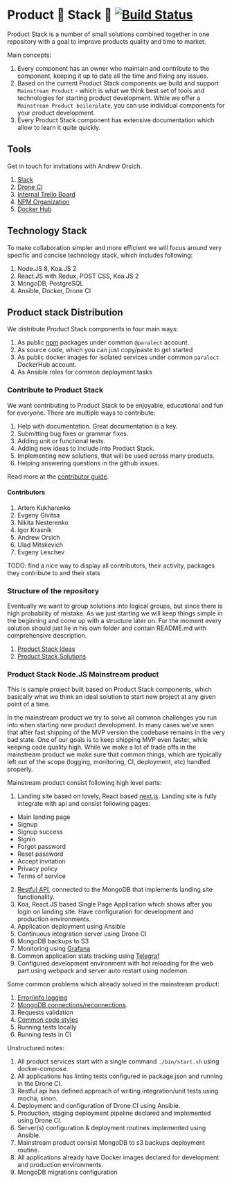# Product 🎉 Stack 🎉 [![Build Status](http://product-stack-ci.paralect.com/api/badges/startupsummer/product-stack/status.svg)](http://product-stack-ci.paralect.com/startupsummer/product-stack)

Product Stack is a number of small solutions combined together in one repository with a goal to improve products quality and time to market.

Main concepts:
1. Every component has an owner who maintain and contribute to the component, keeping it up to date all the time and fixing any issues.
2. Based on the current Product Stack components we build and support `Mainstream Product` - which is what we think best set of tools and technologies for starting product development. While we offer a `Mainstream Product boilerplate`, you can use individual components for your product development.
3. Every Product Stack component has extensive documentation which allow to learn it quite quickly.  

## Tools

Get in touch for invitations with Andrew Orsich.

1. [Slack](https://product-stack.slack.com)
2. [Drone CI](http://product-stack-ci.paralect.com)
3. [Internal Trello Board](https://trello.com/b/ZmxYFqWa/product-stack-development)
4. [NPM Organization](https://www.npmjs.com/org/paralect)
5. [Docker Hub](https://hub.docker.com/u/paralect/dashboard/)

## Technology Stack

To make collaboration simpler and more efficient we will focus around very specific and concise technology stack, which includes following:

1. Node.JS 8, Koa.JS 2
2. React.JS with Redux, POST CSS, Koa.JS 2
3. MongoDB, PostgreSQL
4. Ansible, Docker, Drone CI

## Product stack Distribution

We distribute Product Stack components in four main ways:

1. As public [npm](https://www.npmjs.com/) packages under common `@paralect` account.
2. As source code, which you can just copy/paste to get started
3. As public docker images for isolated services under common `paralect` DockerHub account.
4. As Ansible roles for common deployment tasks

### Contribute to Product Stack

We want contributing to Product Stack to be enjoyable, educational and fun for everyone. There are multiple ways to contribute:

1. Help with documentation. Great documentation is a key.
2. Submitting bug fixes or grammar fixes.
3. Adding unit or functional tests.
4. Adding new ideas to include into Product Stack.  
5. Implementing new solutions, that will be used across many products.
6. Helping answering questions in the github issues.

Read more at the [contributor guide](./CONTRIBUTOR_GUIDE.md).

#### Contributors

1. Artem Kukharenko
2. Evgeny Givitsa
3. Nikita Nesterenko
4. Igor Krasnik
5. Andrew Orsich
6. Ulad Mitskevich
7. Evgeny Leschev

TODO: find a nice way to display all contributors, their activity, packages they contribute to and their stats

### Structure of the repository

Eventually we want to group solutions into logical groups, but since there is high probability of mistake. As we just starting we will keep things simple in the beginning and come up with a structure later on. For the moment every solution should just lie in his own folder and contain README.md with comprehensive description.

1. [Product Stack Ideas](./IDEAS.md)
1. [Product Stack Solutions](./SOLUTIONS.md)

### Product Stack Node.JS Mainstream product

This is sample project built based on Product Stack components, which basically what we think an ideal solution to start new project at any given point of a time.

In the mainstream product we try to solve all common challenges you run into when starting new product development. In many cases we've seen that after fast shipping of the MVP version the codebase remains in the very bad state. One of our goals is to keep shipping MVP even faster, while keeping code quality high. While we make a lot of trade offs in the mainstream product we make sure that common things, which are typically left out of the scope (logging, monitoring, CI, deployment, etc) handled properly.

Mainstream product consist following high level parts:

1. Landing site based on lovely, React based [next.js](https://github.com/zeit/next.js/). Landing site is fully integrate with api and consist following pages:
  - Main landing page
  - Signup
  - Signup success
  - Signin
  - Forgot password
  - Reset password
  - Accept invitation
  - Privacy policy
  - Terms of service
2. [Restful API](./koa-api-starter/README.md), connected to the MongoDB that implements landing site functionality.
3. Koa, React.JS based Single Page Application which shows after you login on landing site. Have configuration for development and production environments.
4. Application deployment using Ansible
5. Continuous integration server using Drone CI
6. MongoDB backups to S3
7. Monitoring using [Grafana](https://grafana.com/)
8. Common application stats tracking using [Telegraf](https://github.com/influxdata/telegraf)
9. Configured development environment with hot reloading for the web part using webpack and server auto restart using nodemon.

Some common problems which already solved in the mainstream product:

1. [Error/info logging](./common-logger/README.md)
2. [MongoDB connections/reconnections](./mongo-node8/README.md).
3. Requests validation
4. [Common code styles](./conventions/js-style/README.md)
5. Running tests locally
6. Running tests in CI


Unstructured notes:

1. All product services start with a single command `./bin/start.sh` using docker-compose.
2. All applications has linting tests configured in package.json and running in the Drone CI.
3. Restful api has defined approach of writing integration/unit tests using mocha, sinon.
4. Deployment and configuration of Drone CI using Ansible.
5. Production, staging deployment pipeline declared and implemented using Drone CI.
6. Server(s) configuration & deployment routines implemented using Ansible.
7. Mainstream product consist MongoDB to s3 backups deployment routine.
8. All applications already have Docker images declared for development and production environments.
9. MongoDB migrations configuration
